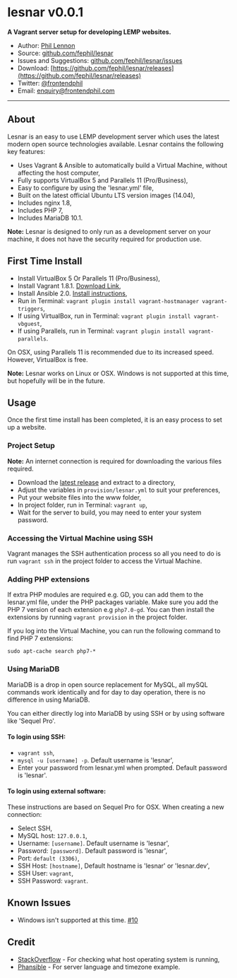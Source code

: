 # lesnar v0.0.1

**A Vagrant server setup for developing LEMP websites.**

* Author: [Phil Lennon](http://frontendphil.com)
* Source: [github.com/fephil/lesnar](http://github.com/fephil/lesnar)
* Issues and Suggestions: [github.com/fephil/lesnar/issues](http://github.com/fephil/lesnar/issues)
* Download: [https://github.com/fephil/lesnar/releases](https://github.com/fephil/lesnar/releases)
* Twitter: [@frontendphil](http://twitter.com/frontendphil)
* Email: [enquiry@frontendphil.com](mailto:enquiry@frontendphil.com)

***

## About

Lesnar is an easy to use LEMP development server which uses the latest modern open source technologies available. Lesnar contains the following key features:

* Uses Vagrant & Ansible to automatically build a Virtual Machine, without affecting the host computer,
* Fully supports VirtualBox 5 and Parallels 11 (Pro/Business),
* Easy to configure by using the 'lesnar.yml' file,
* Built on the latest official Ubuntu LTS version images (14.04),
* Includes nginx 1.8,
* Includes PHP 7,
* Includes MariaDB 10.1.

**Note:** Lesnar is designed to only run as a development server on your machine, it does not have the security required for production use.

## First Time Install

* Install VirtualBox 5 Or Parallels 11 (Pro/Business),
* Install Vagrant 1.8.1. [Download Link](https://www.vagrantup.com/downloads.html),
* Install Ansible 2.0. [Install instructions](http://docs.ansible.com/ansible/intro_installation.html#installing-the-control-machine),
* Run in Terminal: `vagrant plugin install vagrant-hostmanager vagrant-triggers`,
* If using VirtualBox, run in Terminal: `vagrant plugin install vagrant-vbguest`,
* If using Parallels, run in Terminal: `vagrant plugin install vagrant-parallels`.

On OSX, using Parallels 11 is recommended due to its increased speed. However, VirtualBox is free.

**Note:** Lesnar works on Linux or OSX. Windows is not supported at this time, but hopefully will be in the future.

## Usage

Once the first time install has been completed, it is an easy process to set up a website.

### Project Setup

**Note:** An internet connection is required for downloading the various files required.

* Download the [latest release](https://github.com/fephil/lesnar/releases) and extract to a directory,
* Adjust the variables in `provision/lesnar.yml` to suit your preferences,
* Put your website files into the www folder,
* In project folder, run in Terminal: `vagrant up`,
* Wait for the server to build, you may need to enter your system password.

### Accessing the Virtual Machine using SSH

Vagrant manages the SSH authentication process so all you need to do is run `vagrant ssh` in the project folder to access the Virtual Machine.

### Adding PHP extensions

If extra PHP modules are required e.g. GD, you can add them to the lesnar.yml file, under the PHP packages variable. Make sure you add the PHP 7 version of each extension e.g `php7.0-gd`. You can then install the extensions by running `vagrant provision` in the project folder.

If you log into the Virtual Machine, you can run the following command to find PHP 7 extensions:

`sudo apt-cache search php7-*`

### Using MariaDB

MariaDB is a drop in open source replacement for MySQL, all mySQL commands work identically and for day to day operation, there is no difference in using MariaDB.

You can either directly log into MariaDB by using SSH or by using software like 'Sequel Pro'.

#### To login using SSH:

* `vagrant ssh`,
* `mysql -u [username] -p`. Default username is 'lesnar',
* Enter your password from lesnar.yml when prompted. Default password is 'lesnar'.

#### To login using external software:

These instructions are based on Sequel Pro for OSX. When creating a new connection:

* Select SSH,
* MySQL host: `127.0.0.1`,
* Username: `[username]`. Default username is 'lesnar',
* Password: `[password]`. Default password is 'lesnar',
* Port: `default (3306)`,
* SSH Host: `[hostname]`, Default hostname is 'lesnar' or 'lesnar.dev',
* SSH User: `vagrant`,
* SSH Password: `vagrant`.

## Known Issues

* Windows isn't supported at this time. [#10](https://github.com/fephil/lesnar/issues/10)

## Credit

* [StackOverflow](https://stackoverflow.com/questions/2108727/which-in-ruby-checking-if-program-exists-in-path-from-ruby) - For checking what host operating system is running,
* [Phansible](http://phansible.com) - For server language and timezone example.
